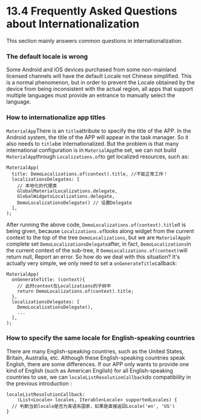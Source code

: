 # 13.4 Frequently Asked Questions about Internationalization

This section mainly answers common questions in internationalization.

### The default locale is wrong

Some Android and iOS devices purchased from some non-mainland licensed channels will have the default Locale not Chinese simplified. This is a normal phenomenon, but in order to prevent the Locale obtained by the device from being inconsistent with the actual region, all apps that support multiple languages ​​must provide an entrance to manually select the language.

### How to internationalize app titles

`MaterialApp`There is an `title`attribute to specify the title of the APP. In the Android system, the title of the APP will appear in the task manager. So it also needs to `title`be internationalized. But the problem is that many international configuration is in `MaterialApp`the set, we can not build `MaterialApp`through `Localizations.of`to get localized resources, such as:

```
MaterialApp(
  title: DemoLocalizations.of(context).title, //不能正常工作！
  localizationsDelegates: [
    // 本地化的代理类
    GlobalMaterialLocalizations.delegate,
    GlobalWidgetsLocalizations.delegate,
    DemoLocalizationsDelegate() // 设置Delegate
  ],
);

```

After running the above code, `DemoLocalizations.of(context).title`it is being given, because `Localizations.of`looks along widget from the current context to the top of the tree `DemoLocalizations`, but we are `MaterialApp`in complete set `DemoLocalizationsDelegate`after, in fact, `DemoLocalizations`in the current context of the sub-tree, it `DemoLocalizations.of(context)`will return null, Report an error. So how do we deal with this situation? It's actually very simple, we only need to set a `onGenerateTitle`callback:

```
MaterialApp(
  onGenerateTitle: (context){
    // 此时context在Localizations的子树中
    return DemoLocalizations.of(context).title;
  },
  localizationsDelegates: [
    DemoLocalizationsDelegate(),
    ...
  ],
);

```

### How to specify the same locale for English-speaking countries

There are many English-speaking countries, such as the United States, Britain, Australia, etc. Although these English-speaking countries speak English, there are some differences. If our APP only wants to provide one kind of English (such as American English) for all English-speaking countries to use, we can `localeListResolutionCallback`do compatibility in the previous introduction :

```
localeListResolutionCallback:
    (List<Locale> locales, Iterable<Locale> supportedLocales) {
  // 判断当前locale是否为英语系国家，如果是直接返回Locale('en', 'US')     
}
```